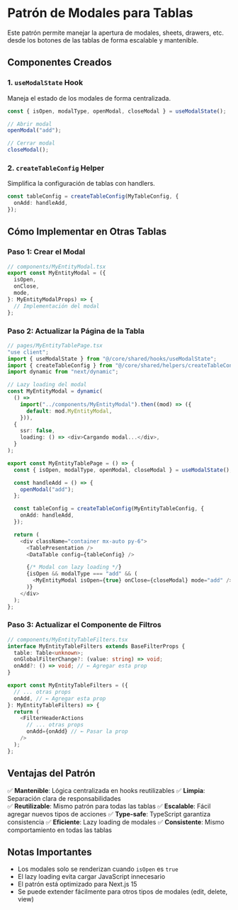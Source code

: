 # Patrón de Modales para Tablas

Este patrón permite manejar la apertura de modales, sheets, drawers, etc. desde los botones de las tablas de forma escalable y mantenible.

## Componentes Creados

### 1. `useModalState` Hook

Maneja el estado de los modales de forma centralizada.

```typescript
const { isOpen, modalType, openModal, closeModal } = useModalState();

// Abrir modal
openModal("add");

// Cerrar modal
closeModal();
```

### 2. `createTableConfig` Helper

Simplifica la configuración de tablas con handlers.

```typescript
const tableConfig = createTableConfig(MyTableConfig, {
  onAdd: handleAdd,
});
```

## Cómo Implementar en Otras Tablas

### Paso 1: Crear el Modal

```typescript
// components/MyEntityModal.tsx
export const MyEntityModal = ({
  isOpen,
  onClose,
  mode,
}: MyEntityModalProps) => {
  // Implementación del modal
};
```

### Paso 2: Actualizar la Página de la Tabla

```typescript
// pages/MyEntityTablePage.tsx
"use client";
import { useModalState } from "@/core/shared/hooks/useModalState";
import { createTableConfig } from "@/core/shared/helpers/createTableConfig";
import dynamic from "next/dynamic";

// Lazy loading del modal
const MyEntityModal = dynamic(
  () =>
    import("../components/MyEntityModal").then((mod) => ({
      default: mod.MyEntityModal,
    })),
  {
    ssr: false,
    loading: () => <div>Cargando modal...</div>,
  }
);

export const MyEntityTablePage = () => {
  const { isOpen, modalType, openModal, closeModal } = useModalState();

  const handleAdd = () => {
    openModal("add");
  };

  const tableConfig = createTableConfig(MyEntityTableConfig, {
    onAdd: handleAdd,
  });

  return (
    <div className="container mx-auto py-6">
      <TablePresentation />
      <DataTable config={tableConfig} />

      {/* Modal con lazy loading */}
      {isOpen && modalType === "add" && (
        <MyEntityModal isOpen={true} onClose={closeModal} mode="add" />
      )}
    </div>
  );
};
```

### Paso 3: Actualizar el Componente de Filtros

```typescript
// components/MyEntityTableFilters.tsx
interface MyEntityTableFilters extends BaseFilterProps {
  table: Table<unknown>;
  onGlobalFilterChange?: (value: string) => void;
  onAdd?: () => void; // ← Agregar esta prop
}

export const MyEntityTableFilters = ({
  // ... otras props
  onAdd, // ← Agregar esta prop
}: MyEntityTableFilters) => {
  return (
    <FilterHeaderActions
      // ... otras props
      onAdd={onAdd} // ← Pasar la prop
    />
  );
};
```

## Ventajas del Patrón

✅ **Mantenible**: Lógica centralizada en hooks reutilizables
✅ **Limpia**: Separación clara de responsabilidades  
✅ **Reutilizable**: Mismo patrón para todas las tablas
✅ **Escalable**: Fácil agregar nuevos tipos de acciones
✅ **Type-safe**: TypeScript garantiza consistencia
✅ **Eficiente**: Lazy loading de modales
✅ **Consistente**: Mismo comportamiento en todas las tablas

## Notas Importantes

- Los modales solo se renderizan cuando `isOpen` es `true`
- El lazy loading evita cargar JavaScript innecesario
- El patrón está optimizado para Next.js 15
- Se puede extender fácilmente para otros tipos de modales (edit, delete, view)
